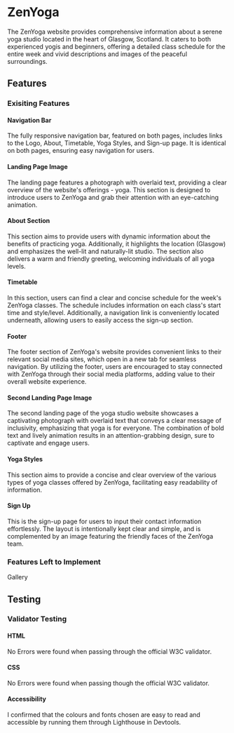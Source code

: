 # ZenYoga
The ZenYoga website provides comprehensive information about a serene yoga studio located in the heart of Glasgow, Scotland. It caters to both experienced yogis and beginners, offering a detailed class schedule for the entire week and vivid descriptions and images of the peaceful surroundings.

## Features
### Exisiting Features
#### Navigation Bar
The fully responsive navigation bar, featured on both pages, includes links to the Logo, About, Timetable, Yoga Styles, and Sign-up page. It is identical on both pages, ensuring easy navigation for users.
#### Landing Page Image
The landing page features a photograph with overlaid text, providing a clear overview of the website's offerings - yoga. This section is designed to introduce users to ZenYoga and grab their attention with an eye-catching animation.
#### About Section
This section aims to provide users with dynamic information about the benefits of practicing yoga. Additionally, it highlights the location (Glasgow) and emphasizes the well-lit and naturally-lit studio. The section also delivers a warm and friendly greeting, welcoming individuals of all yoga levels.
#### Timetable
In this section, users can find a clear and concise schedule for the week's ZenYoga classes. The schedule includes information on each class's start time and style/level. Additionally, a navigation link is conveniently located underneath, allowing users to easily access the sign-up section.
#### Footer
The footer section of ZenYoga's website provides convenient links to their relevant social media sites, which open in a new tab for seamless navigation. By utilizing the footer, users are encouraged to stay connected with ZenYoga through their social media platforms, adding value to their overall website experience.
#### Second Landing Page Image
The second landing page of the yoga studio website showcases a captivating photograph with overlaid text that conveys a clear message of inclusivity, emphasizing that yoga is for everyone. The combination of bold text and lively animation results in an attention-grabbing design, sure to captivate and engage users.
#### Yoga Styles
This section aims to provide a concise and clear overview of the various types of yoga classes offered by ZenYoga, facilitating easy readability of information.
#### Sign Up
This is the sign-up page for users to input their contact information effortlessly. The layout is intentionally kept clear and simple, and is complemented by an image featuring the friendly faces of the ZenYoga team.
### Features Left to Implement
Gallery
## Testing
### Validator Testing
#### HTML
No Errors were found when passing through the official W3C validator.
#### CSS
No Errors were found when passing though the official W3C validator.
#### Accessibility 
I confirmed that the colours and fonts chosen are easy to read and accessible by running them through Lighthouse in Devtools.
